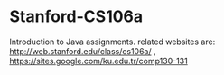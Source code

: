 # Stanford-CS106a
Introduction to Java assignments.
related websites are: http://web.stanford.edu/class/cs106a/ , https://sites.google.com/ku.edu.tr/comp130-131
